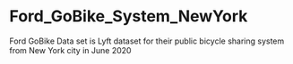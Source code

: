# Ford_GoBike_System_NewYork
Ford GoBike Data set is Lyft dataset for their public bicycle sharing system from New York city in June 2020
